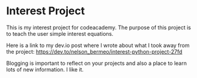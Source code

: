# Interest Project

This is my interest project for codeacademy. The purpose of this project is to teach the user simple interest equations. 

Here is a link to my dev.io post where I wrote about what I took away from the project: https://dev.to/nelson_bermeo/interest-python-project-27fd

Blogging is important to reflect on your projects and also a place to learn lots of new information. I like it. 
